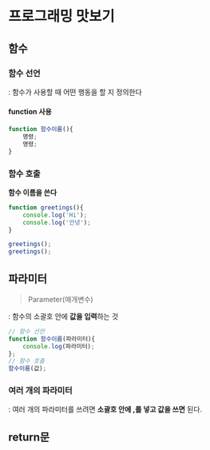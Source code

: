 # 프로그래밍 맛보기

## 함수

### 함수 선언

: 함수가 사용할 때 어떤 행동을 할 지 정의한다

#### function 사용

```javascript
function 함수이름(){
    명령;
    명령;
}
```

### 함수 호출

**함수 이름을 쓴다**

```javascript
function greetings(){
    console.log('Hi');
    console.log('안녕');
}

greetings();
greetings();
```



## 파라미터

> Parameter(매개변수)

: 함수의 소괄호 안에 **값을 입력**하는 것

```javascript
// 함수 선언
function 함수이름(파라미터){
    console.log(파라미터);
};
// 함수 호출
함수이름(값);
```

### 여러 개의 파라미터

: 여러 개의 파라미터를 쓰려면 **소괄호 안에 ,를 넣고 값을 쓰면** 된다.



## return문

